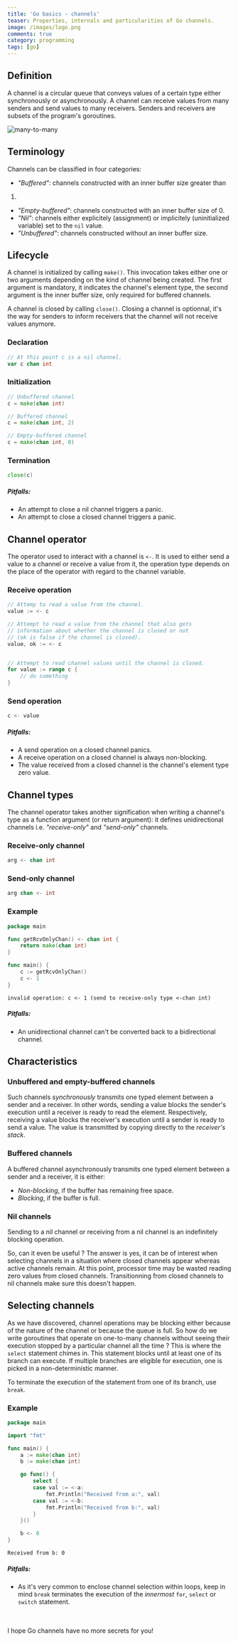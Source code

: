 ```yaml
---
title: 'Go basics - channels'
teaser: Properties, internals and particularities of Go channels.
image: /images/logo.png
comments: true
category: programming
tags: [go]
---
```


## Definition

A channel is a circular queue that conveys values of a certain type either
synchronously or asynchronously. A channel can receive values from many
senders and send values to many receivers. Senders and receivers are subsets
of the program's goroutines.

<div class="image-container">
  <image src="/images/channel_many-to-many.png" alt="many-to-many"/>
</div>

## Terminology

Channels can be classified in four categories:

- _"Buffered"_: channels constructed with an inner buffer size greater than

1.

- _"Empty-buffered"_: channels constructed with an inner buffer size of 0.
- _"Nil"_: channels either explicitely (assignment) or implicitely
  (uninitialized variable) set to the `nil` value.
- _"Unbuffered"_: channels constructed without an inner buffer size.

## Lifecycle

A channel is initialized by calling `make()`. This invocation takes either
one or two arguments depending on the kind of channel being created. The
first argument is mandatory, it indicates the channel's element type, the
second argument is the inner buffer size, only required for buffered
channels.

A channel is closed by calling `close()`. Closing a channel is optionnal,
it's the way for senders to inform receivers that the channel will not
receive values anymore.

### Declaration

```go
// At this point c is a nil channel.
var c chan int
```

### Initialization

```go
// Unbuffered channel
c = make(chan int)

// Buffered channel
c = make(chan int, 2)

// Empty-buffered channel
c = make(chan int, 0)
```

### Termination

```go
close(c)
```

##### Pitfalls:

- An attempt to close a nil channel triggers a panic.
- An attempt to close a closed channel triggers a panic.

## Channel operator

The operator used to interact with a channel is `<-`. It is used to either
send a value to a channel or receive a value from it, the operation type
depends on the place of the operator with regard to the channel variable.

### Receive operation

```go
// Attemp to read a value from the channel.
value := <- c

// Attempt to read a value from the channel that also gets
// information about whether the channel is closed or not
// (ok is false if the channel is closed).
value, ok := <- c


// Attempt to read channel values until the channel is closed.
for value := range c {
    // do something
}
```

### Send operation

```go
c <- value
```

##### Pitfalls:

- A send operation on a closed channel panics.
- A receive operation on a closed channel is always non-blocking.
- The value received from a closed channel is the channel's element type zero value.

## Channel types

The channel operator takes another signification when writing a channel's
type as a function argument (or return argument): it defines unidirectional
channels i.e. _"receive-only"_ and _"send-only"_ channels.

### Receive-only channel

```go
arg <- chan int
```

### Send-only channel

```go
arg chan <- int
```

### Example

```go
package main

func getRcvOnlyChan() <- chan int {
    return make(chan int)
}

func main() {
    c := getRcvOnlyChan()
    c <- 1
}
```

```
invalid operation: c <- 1 (send to receive-only type <-chan int)
```

##### Pitfalls:

- An unidirectional channel can't be converted back to a bidirectional channel.

## Characteristics

### Unbuffered and empty-buffered channels

Such channels _synchronously_ transmits one typed element between a sender and
a receiver. In other words, sending a value blocks the sender's execution until
a receiver is ready to read the element. Respectively, receiving a value blocks
the receiver's execution until a sender is ready to send a value. The value is
transmitted by copying directly to the _receiver's stack_.

### Buffered channels

A buffered channel asynchronously transmits one typed element between a sender and a receiver, it is either:

- _Non-blocking_, if the buffer has remaining free space.
- _Blocking_, if the buffer is full.

### Nil channels

Sending to a nil channel or receiving from a nil channel is an indefinitely
blocking operation.

So, can it even be useful ? The answer is yes, it can be of interest when
selecting channels in a situation where closed channels appear whereas active
channels remain. At this point, processor time may be wasted reading zero
values from closed channels. Transitionning from closed channels to nil
channels make sure this doesn't happen.

## Selecting channels

As we have discovered, channel operations may be blocking either because of
the nature of the channel or because the queue is full. So how do we write
goroutines that operate on one-to-many channels without seeing their
execution stopped by a particular channel all the time ? This is where the
`select` statement chimes in. This statement blocks until at least one of its
branch can execute. If multiple branches are eligible for execution, one is
picked in a non-deterministic manner.

To terminate the execution of the statement from one of its branch, use `break`.

### Example

```go
package main

import "fmt"

func main() {
    a := make(chan int)
    b := make(chan int)

    go func() {
        select {
        case val := <-a:
            fmt.Println("Received from a:", val)
        case val := <-b:
            fmt.Println("Received from b:", val)
        }
    }()

    b <- 0
}
```

```
Received from b: 0
```

##### Pitfalls:

- As it's very common to enclose channel selection within loops, keep in mind
  `break` terminates the execution of the _innermost_ `for`, `select` or
  `switch` statement.

<br/>
<br/>
I hope Go channels have no more secrets for you!
